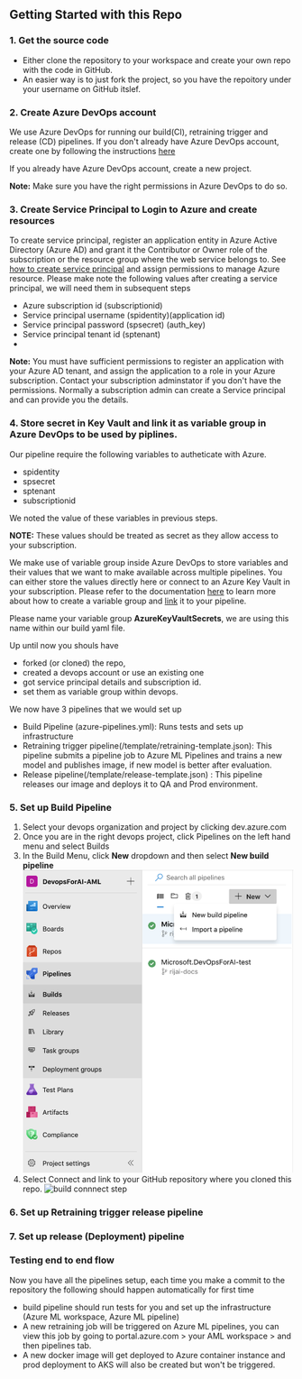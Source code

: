 ## Getting Started with this Repo

### 1. Get the source code
- Either clone the repository to your workspace and create your own repo with the code in GitHub.
- An easier way is to just fork the project, so you have the repoitory under your username on GitHub itslef.


### 2. Create Azure DevOps account
We use Azure DevOps for running our build(CI), retraining trigger and release (CD) pipelines. If you don't already have Azure DevOps account, create one by following the instructions [here](https://docs.microsoft.com/en-us/azure/devops/organizations/accounts/create-organization?view=azure-devops)

If you already have Azure DevOps account, create a new project.

**Note:** Make sure you have the right permissions in Azure DevOps to do so.

### 3. Create Service Principal to Login to Azure and create resources

To create service principal, register an application entity in Azure Active Directory (Azure AD) and grant it the Contributor or Owner role of the subscription or the resource group where the web service belongs to. See [how to create service principal](https://docs.microsoft.com/en-us/azure/active-directory/develop/howto-create-service-principal-portal) and assign permissions to manage Azure resource.
Please make note the following values after creating a service principal, we will need them in subsequent steps
- Azure subscription id (subscriptionid)
- Service principal username (spidentity)(application id)
- Service principal password (spsecret) (auth_key)
- Service principal tenant id (sptenant)
- 

**Note:** You must have sufficient permissions to register an application with your Azure AD tenant, and assign the application to a role in your Azure subscription. Contact your subscription adminstator if you don't have the permissions. Normally a subscription admin can create a Service principal and can provide you the details.


### 4. Store secret in Key Vault and link it as variable group in Azure DevOps to be used by piplines.
Our pipeline require the following variables to autheticate with Azure.
- spidentity 
- spsecret
- sptenant
- subscriptionid

We noted the value of these variables in previous steps.

**NOTE:** These values should be treated as secret as they allow access to your subscription. 

We make use of variable group inside Azure DevOps to store variables and their values that we want to make available across multiple pipelines. You can either store the values directly here or connect to an Azure Key Vault in your subscription. Please refer to the documentation [here](https://docs.microsoft.com/en-us/azure/devops/pipelines/library/variable-groups?view=azure-devops&tabs=yaml#link-secrets-from-an-azure-key-vault) to learn more about how to create a variable group and [link](https://docs.microsoft.com/en-us/azure/devops/pipelines/library/variable-groups?view=azure-devops&tabs=designer#link-secrets-from-an-azure-key-vault) it to your pipeline.
 
Please name your variable group **AzureKeyVaultSecrets**, we are using this name within our build yaml file. 

Up until now you shouls have 
- forked (or cloned) the repo, 
- created a devops account or use an existing one
-  got service principal details and subscription id.
-  set them as variable group within devops.

We now have 3 pipelines that we would set up
- Build Pipeline (azure-pipelines.yml): Runs tests and sets up infrastructure 
- Retraining trigger pipeline(/template/retraining-template.json): This pipeline submits a pipeline job to Azure ML Pipelines and trains a new model and publishes image, if new model is better after evaluation.
- Release pipeline(/template/release-template.json) : This pipeline releases our image and deploys it to QA and Prod environment.



### 5. Set up Build Pipeline
1. Select your devops organization and project by clicking dev.azure.com
2. Once you are in the right devops project, click Pipelines on the left hand menu and select Builds
3. In the Build Menu, click **New** dropdown and then select **New build pipeline**
   ![new build pipeline](./images/new-build-pipeline.png)   
4. Select Connect and link to your GitHub repository where you cloned this repo.
   ![build connnect step](./images/buuo)

### 6. Set up Retraining trigger release pipeline


### 7. Set up release (Deployment) pipeline



### Testing end to end flow

Now you have all the pipelines setup, each time you make a commit to the repository the following should happen automatically for first time

- build pipeline should run tests for you and set up the infrastructure (Azure ML workspace, Azure ML pipeline)
- A new retraining job will be triggered on Azure ML pipelines, you can view this job by going to portal.azure.com > your AML workspace > and then pipelines tab.
- A new docker image will get deployed to Azure container instance and prod deployment to AKS will also be created but won't be triggered.
